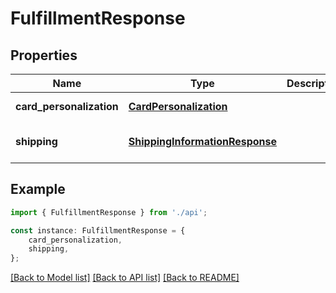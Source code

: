 # FulfillmentResponse


## Properties

Name | Type | Description | Notes
------------ | ------------- | ------------- | -------------
**card_personalization** | [**CardPersonalization**](CardPersonalization.md) |  | [default to undefined]
**shipping** | [**ShippingInformationResponse**](ShippingInformationResponse.md) |  | [optional] [default to undefined]

## Example

```typescript
import { FulfillmentResponse } from './api';

const instance: FulfillmentResponse = {
    card_personalization,
    shipping,
};
```

[[Back to Model list]](../README.md#documentation-for-models) [[Back to API list]](../README.md#documentation-for-api-endpoints) [[Back to README]](../README.md)

